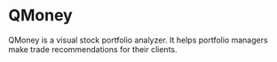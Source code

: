 # QMoney
QMoney is a visual stock portfolio analyzer. It helps portfolio managers make trade recommendations for their clients.

